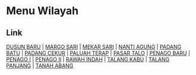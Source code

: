 # Menu Wilayah

## Link

[DUSUN BARU](https://github.com/gigit-pemilu/pemilu-2024-17-bengkulu/tree/main/pilpres/hitung-suara/sub/17-bengkulu/sub/05-seluma/sub/14-ilir-talo/sub/2002-dusun-baru)
 | 
[MARGO SARI](https://github.com/gigit-pemilu/pemilu-2024-17-bengkulu/tree/main/pilpres/hitung-suara/sub/17-bengkulu/sub/05-seluma/sub/14-ilir-talo/sub/2014-margo-sari)
 | 
[MEKAR SARI](https://github.com/gigit-pemilu/pemilu-2024-17-bengkulu/tree/main/pilpres/hitung-suara/sub/17-bengkulu/sub/05-seluma/sub/14-ilir-talo/sub/2015-mekar-sari)
 | 
[NANTI AGUNG](https://github.com/gigit-pemilu/pemilu-2024-17-bengkulu/tree/main/pilpres/hitung-suara/sub/17-bengkulu/sub/05-seluma/sub/14-ilir-talo/sub/2006-nanti-agung)
 | 
[PADANG BATU](https://github.com/gigit-pemilu/pemilu-2024-17-bengkulu/tree/main/pilpres/hitung-suara/sub/17-bengkulu/sub/05-seluma/sub/14-ilir-talo/sub/2012-padang-batu)
 | 
[PADANG CEKUR](https://github.com/gigit-pemilu/pemilu-2024-17-bengkulu/tree/main/pilpres/hitung-suara/sub/17-bengkulu/sub/05-seluma/sub/14-ilir-talo/sub/2011-padang-cekur)
 | 
[PALUAH TERAP](https://github.com/gigit-pemilu/pemilu-2024-17-bengkulu/tree/main/pilpres/hitung-suara/sub/17-bengkulu/sub/05-seluma/sub/14-ilir-talo/sub/2013-paluah-terap)
 | 
[PASAR TALO](https://github.com/gigit-pemilu/pemilu-2024-17-bengkulu/tree/main/pilpres/hitung-suara/sub/17-bengkulu/sub/05-seluma/sub/14-ilir-talo/sub/2001-pasar-talo)
 | 
[PENAGO BARU](https://github.com/gigit-pemilu/pemilu-2024-17-bengkulu/tree/main/pilpres/hitung-suara/sub/17-bengkulu/sub/05-seluma/sub/14-ilir-talo/sub/2005-penago-baru)
 | 
[PENAGO I](https://github.com/gigit-pemilu/pemilu-2024-17-bengkulu/tree/main/pilpres/hitung-suara/sub/17-bengkulu/sub/05-seluma/sub/14-ilir-talo/sub/2008-penago-i)
 | 
[PENAGO II](https://github.com/gigit-pemilu/pemilu-2024-17-bengkulu/tree/main/pilpres/hitung-suara/sub/17-bengkulu/sub/05-seluma/sub/14-ilir-talo/sub/2009-penago-ii)
 | 
[RAWAH INDAH](https://github.com/gigit-pemilu/pemilu-2024-17-bengkulu/tree/main/pilpres/hitung-suara/sub/17-bengkulu/sub/05-seluma/sub/14-ilir-talo/sub/2010-rawah-indah)
 | 
[TALANG KABU](https://github.com/gigit-pemilu/pemilu-2024-17-bengkulu/tree/main/pilpres/hitung-suara/sub/17-bengkulu/sub/05-seluma/sub/14-ilir-talo/sub/2003-talang-kabu)
 | 
[TALANG PANJANG](https://github.com/gigit-pemilu/pemilu-2024-17-bengkulu/tree/main/pilpres/hitung-suara/sub/17-bengkulu/sub/05-seluma/sub/14-ilir-talo/sub/2007-talang-panjang)
 | 
[TANAH ABANG](https://github.com/gigit-pemilu/pemilu-2024-17-bengkulu/tree/main/pilpres/hitung-suara/sub/17-bengkulu/sub/05-seluma/sub/14-ilir-talo/sub/2004-tanah-abang)

